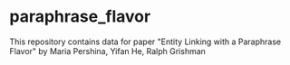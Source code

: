 # paraphrase_flavor
This repository contains data for paper "Entity Linking with a Paraphrase Flavor" by Maria Pershina, Yifan He, Ralph Grishman
